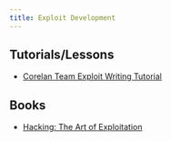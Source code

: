 ```yaml
---
title: Exploit Development
---
```


## Tutorials/Lessons ##

* [Corelan Team Exploit Writing
  Tutorial](https://www.corelan.be/index.php/2009/07/19/exploit-writing-tutorial-part-1-stack-based-overflows/)

## Books ##

* [Hacking: The Art of Exploitation](https://amzn.to/2l8BhKV)
